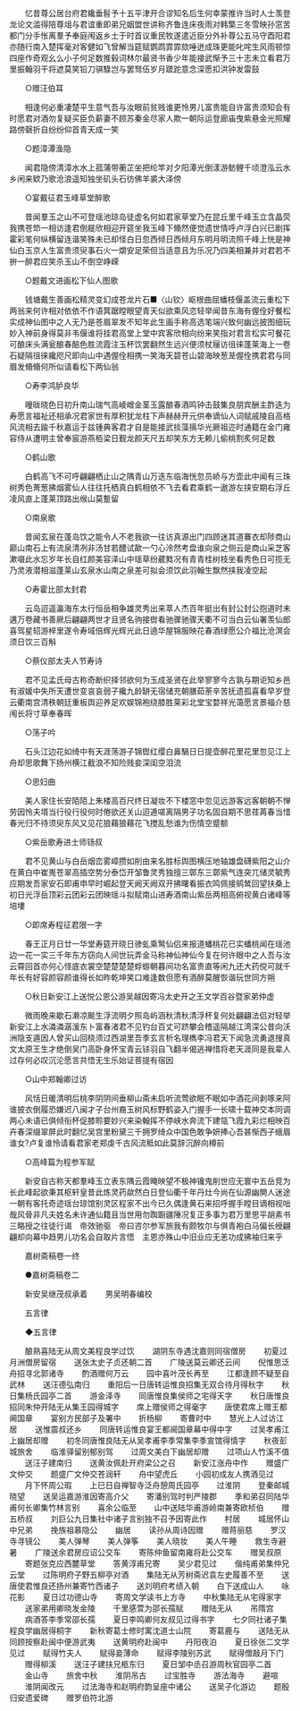 <!-- { "loadSidebar": true } -->
　　忆昔尊公居台府君纔垂髫予十五平津开合谬知名后生何幸蒙推许当时人士羡登龙论文滥得陪尊俎与君谊重即弟兄姻盟世讲称齐鲁连床夜雨对韩檠三冬雪映孙窓苦都门分手怅离羣予奉庭闱返乡土于时首议重民牧遂遣近臣分外补尊公五马守酉阳君亦随行南入楚挥毫对客健如飞曾解当筵赋鹦鹉霏霏欬唾迸成珠更能叱咤生风雨顿惊四座作奇观幺么小子何足数推毂词林尔最贤书香少年能接武惭予三十志未立看君万里振翰羽干将遮莫笑铅刀骐騄岂与罢驽伍岁月蹉跎意念深愿扣洪钟发雷鼓 

　　○赠汪伯耳 

　　相逢何必重凄楚平生意气吾与汝眼前贫贱谁更怜男儿富贵能自许富贵须知会有时愿君对酒勿复疑买臣负薪妻不顾苏秦金尽家人欺一朝际运登廊庙曳紫悬金光照耀路傍磬折自纷纷仰首青天成一笑 

　　○题漳潭渔隐 

　　闻君隐傍清漳水水上菰蒲带蘅芷坐把纶竿对夕阳潭光倒漾游鲂鲤千顷澄泓云水乡闲来欵乃歌沧浪遥知独坐矶头石彷佛羊裘大泽傍 

　　○宴戴征君玉峰草堂醉歌 

　　昔闻羣玉之山不可登瑶池琼岛徒虚名何如君家草堂乃在昆丘里千峰玉立含晶荧我携苍笻一相访逢君倒屣欣相迎开筵坐我玉峰下翛然便觉遗世情呼卢浮白兴已剧挥霍彩笔何纵横留连谐笑殊未已却怪白日忽西倾日西倾月东明月明流照千峰上恍是神仙白玉京人生富贵须臾事石火一爝安足荣但当适意且为乐况乃四美相兼并对君若不拚一醉君应笑杀玉山不倒空峥嵘 

　　○题戴文进画松下仙人图歌 

　　钱塘戴生善画松精灵变幻成苍龙片石■〈山钦〉岖根曲屈蟠枝偃盖流云重松下两翁来何许相对依依不作语箕踞瞠眼望青天似欲乘风恣轻举闻昔东海有偓佺好餐松实成神仙图中之人无乃是苍眉翠发不知年此生画手称高选笔端兴致何幽远披图细玩妙入神前身得莫非韦偃谁将挂君高堂上堂中宾客欣相向纷来笑指对君言松实可餐花可酿床头满瓮酿春醅色胜流霞注玉杯饮罢翻然生远兴便须杖屦访徂徕蓬莱海上一卷石疑隔徂徕纔咫尺即向山中遇偓佺相携一笑海天碧苍山碧海映葱茏偓佺携君君与同眉发翛翛何所似请看松下两仙翁 

　　○寿李鸿胪良华 

　　曈昽晓色日初升南山瑞气高崚嶒金茎玉露酿春酒鸣钟击鼓集良朋宾酬主酢迭为寿愿言福祉还相承况君家世有厚积犹龙柱下声赫赫开元供奉谪仙人词赋戚陵自高格风流相去踰千秋嘉运于兹锺典客君才自是能接武掞藻摛华光厥祖迩时通籍在金门雍容侍从遭明主曾奉宸游燕栢梁日觐龙颜天尺五却笑东方无赖儿偷桃割炙何足数 

　　○鹤山歌 

　　白鹤高飞不可呼翩翩栖止山之隅青山万迭东临海恍忽员峤与方壶此中闻有三珠树秀色菁葱拂烟雾仙人往往托栖真白鹤相依不飞去看君乘鹤一遨游左挟安期右浮丘凌风直上蓬莱顶路出缑山莫蹔留 

　　○南泉歌 

　　昔闻玄泉在蓬岛饮之能令人不老我欲一往访真源出门四顾迷其道褰衣却陟商山巅山南石上有流泉清冽非汤甘若醴试歃一勺心泠然考盘谁向泉之侧云是商山采芝客漱啜此水忘岁年长自红颜美容泽山中瑶草纷葳甤况有青青桂树枝坐看秀色日可揽无乃灵液潜相滋蓬莱山玄泉水山南之泉差可拟会须饮此羽翰生飘然挟我凌空起 

　　○寿霍比部太封君 

　　云岛迢遥瀛海东太行恒岳相争雄灵秀出来萃人杰百年挺出有封公封公抱道时未遘万卷藏书善厥后翩翩两世才且贤名驹接辔看驰骤驰骤天衢不可当白云仙署羡仙郎喜驾星轺游梓里遂令寿域倍辉光辉光此日遶华屋锦服映花春酒绿愿公介福比沧溟会须日饮三百斛 

　　○蔡仪部太夫人节寿诗 

　　君不见孟氏母古称奇断织择邻欲何为玉成圣贤在此举寥寥今古孰与期讵知乡邑有淑媛中失所天遭世变哀哀弱子纔九龄缾无宿储充朝膳茹荼辛苦抚遗孤喜看早岁登云衢南宫清秩朝廷重板舆迎养足欢娱锦袍绕膝胜莱彩北堂宝婺祥光蔼愿言景福介慈闱长将寸草奉春晖 

　　○荡子吟 

　　石头江边花如绮中有天涯荡游子锦辔红缨白鼻騧日日提壶醉花里花里忽见江上舟却思歌舞下扬州横江截浪不知险贱妾深闺空泪流 

　　○思妇曲 

　　美人家住长安陌陌上朱楼高百尺终日凝妆不下楼窓中忽见远游客远客朝朝不惮劳因怜夫壻当行役行役何时倦欲还关山迢逓嗟离隔男子功名固自期不思荏苒春当惜春光归不待须臾东风又见花狼藉狼藉花飞搅乱愁谁为伤情空蹙额 

　　○紫岳歌寿进士师钖叔 

　　君不见黄山与白岳烟峦雾嶂攒如削由来名胜标舆图横压地轴雄盘礴紫阳之山介在黄白中崔嵬苍翠高插空势分泰岱开邹鲁灵秀独擅三鄣东三鄣紫气连突兀储灵毓秀应期发吾家安石即甫申早时崛起登天阙天阙双开拂曙看振衣鸣佩接鹓鸶回望扶桑上初日光浮岳顶彩云团彩云团映瑶斗拟赋南山进寿酒南山紫岳两相高俯视黄白诸峰等培塿 

　　○即席寿程征君限一字 

　　春王正月日廿一华堂寿筵开晓日骖虬乘鹥仙侣来报道蟠桃花已实蟠桃闻在瑶池边一花一实三千年东方窃向人间世玩弄金马称神仙神仙今复在何许眼中之人吾与汝云霄回首亦何心怪底衣裳空楚楚楚楚蜉蝣朝暮间功名富贵直等闲九还大药傥可就千年长有好容颜容颜谁得长如昨乾坤笑口难逢数但愿有酒醉莫醒恢谐玩世同方朔 

　　○秋日新安江上送悦公恩公游吴越因寄冯太史开之王文学百谷暨家弟仲虚 

　　微雨晚来歇石濑凉颷生浮流明夕照岛屿涵秋清秋清浮杯复何处翩翩法侣对轻举新安江上水潾潾潺湲东卜富春渚君不见钓台百丈可跻攀会稽遥隔越江湾深公昔向沃洲隐支遁因人曾买山回桡须过西湖里吾季玄言析名理檇李冯君天下闻急流勇退搜真文太原王生才绝倒吴门高卧身怀宝青云铩羽自飞翻半偈逃禅惜将老天涯同是我辈人过存何必叹沉沦愿言共悟无生乐始证菩提有宿因 

　　○山中郑翰卿过访 

　　风恬日暖清明后桃李阴阴间垂柳山斋未启听流莺欲眠不眠如中酒花间剥啄来阿谁披衣倒履恐嫌迟八闽才子台州裔玉树风标野鹤姿入门握手一长啸十载神交本同调两心未语已俱倾衔杯促膝聆要妙兴来染翰挥不停峡水奔流下建瓴飞霞九彩烂相映百卉春深缀翠屏此时翻忆吴宫里粉黛三千拥罗绮众中国色敢争妍捧心吾甚惭西子蛾眉谁女?卢复谁怜请看君家老郑虔千古风流秪如此莫辞沉醉向樽前 

　　○高峰篇为程参军赋 

　　新安自古称天都羣峰玉立表东隅云霞晻映望不极神镵鬼削世应无寰中五岳竞为长此峰起欲秉其枢轩皇昔此炼灵药歘然白日登仙衢千年丹灶今尚在仙源幽閴人迷途一朝有客托奇迹瑶台琼馆别灵区程家不出今已久偶逢黄石来招呼握手瞠目谪相视咄哉风骨非凡夫姓名未许通仙籍且当世用勿踟蹰疆陲况复正多事为君万里思平胡素书三略授之往徒行谒　帝效驰驱　帝曰咨尔参军旅我有颇牧尔与俱青袍白马偏长绶翩翩却向幕中趋男儿功名会自取片言悟　主恩亦殊山中旧业应无恙功成拂袖归来乎 

　　嘉树斋稿卷一终 


　　●嘉树斋稿卷二 

　　新安吴继茂叔承着 
　　男吴明春编校 

　　五言律 

　　◆五言律 

　　酿熟喜陆无从周文美程良学过饮 
　　湖阴东寺遇沈嘉则同宿僧房 
　　初夏过月洲僧房留宿 
　　送张太史子贞还朝二首 
　　广陵送莫云卿还云间 
　　倪惟思泛舟招寻北郭诸寺 
　　酌酒赠何万云 
　　园中喜叶茂长再至 
　　江都逢顾不疑至自武林 
　　送汪德弘南归 
　　重阳后一日唐转运惟良招集无双合待月得秋字 
　　秋日集杨氏园亭二首 
　　游金泽寺 
　　同唐惟良集侯师之宅得天字 
　　秋日唐惟良招同朱仲开陆无从集王园得城字 
　　席上赠侯师之得毫字 
　　唐使君席上赠王都阃国章 
　　宴别方民部子及署中 
　　折杨柳 
　　寄曹时中 
　　慧光上人过访江居 
　　送惟震叔还乡 
　　同唐转运惟良宴王都阃国章幕中得中字 
　　过吴孝甫江上幽居却赠 
　　初冬同唐惟良陆无从吴孝甫李季常集李季宣馆得情字 
　　秋夜彭城旅舍 
　　临淮驿留别郁别驾 
　　过周文美白下幽居却赠 
　　过项山人竹溪不值 
　　送汪子建南归 
　　送黄汝佩赴开府梁公之召 
　　新安江涨舟中作 
　　赠盛广文仲交 
　　题盛广文仲交苍润轩 
　　舟中望虎丘 
　　小园初成友人携酒见过 
　　月下怀周公瑕 
　　上巳日自禅智寺泛舟憩周氏园亭 
　　过淮阴 
　　登秦邮城晓望 
　　送吴运嘉游淮因寄高介父 
　　寄潘别驾时判严陵郡 
　　季和弟召同陆华甫何长卿集竹林言别 
　　喜余公临至 
　　山中送陆华甫游岭南兼寄欧桢伯 
　　赠五桥叔 
　　刘巨公九日集社中诸子言别独不召予因寄此作 
　　村居 
　　城居怀山中兄弟 
　　挽族祖慕隐公 
　　幽居 
　　读孙从周诗因赠 
　　赠蒋丽慈 
　　罗汉寺寻镜公 
　　美人弹琴 
　　美人弹筝 
　　美人晓妆 
　　美人午睡 
　　救生寺避暑 
　　广陵送余君房应诏公交车 
　　寄陈仲鱼留南雍将赴公交车 
　　赠吴叔原 
　　寄题张克应西麓草堂 
　　答黄淳甫兄寄 
　　吴少君见过 
　　偕纯甫弟集仲兄云堂 
　　过陈明府子野五柳亭对酒 
　　集陆无从芳树斋迟袁左史履善不至 
　　送唐使君惟良还扬州兼寄竹西诸子 
　　送刘明府考绩入朝 
　　白下送成山人 
　　咏花影 
　　夏日过功德山寺 
　　寄周文学读书上方寺 
　　中秋集陆无从宅得家字 
　　送家弟用卿晓发金陵 
　　千里感萱为邵长孺赋 
　　赠陆无从 
　　吊隋宫 
　　病酒答李季常邵长孺 
　　夏日李鸣卿何友叔见过得书字 
　　七夕同社诸子集程良学幽居得桐字 
　　新秋寄葛士修时寓沈道士山院 
　　寄葛鹿与 
　　送陆无从同顾按察赴闽中便游武夷 
　　送黄明府赴闽中 
　　丹阳夜泊 
　　夏日徐张二文学见过 
　　赋得竹夫人 
　　赋得妾薄命 
　　赋得李陵别苏武 
　　赋得僧敲月下门 
　　赠得柳溪 
　　送汪子建扶兄柩东归 
　　夏日邹中丞召游周秋官园亭二首 
　　金山寺 
　　旅舍中秋 
　　淮阴吊古 
　　过宝胜寺 
　　游法海寺 
　　避喧 
　　淮阴闻改元 
　　过法海寺和赵明府韵呈座中诸公 
　　送吴子化游边 
　　题殷归安遗爱碑 
　　赠罗伯符北游 
